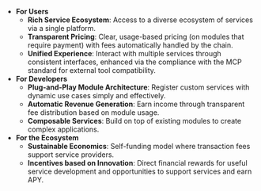 - **For Users**
	- **Rich Service Ecosystem**: Access to a diverse ecosystem of services via a single platform.
	- **Transparent Pricing**: Clear, usage-based pricing (on modules that require payment) with fees automatically handled by the chain.
	- **Unified Experience**: Interact with multiple services through consistent interfaces, enhanced via the compliance with the MCP standard for external tool compatibility.
- **For Developers**
	- **Plug-and-Play Module Architecture**: Register custom services with dynamic use cases simply and effectively.
	- **Automatic Revenue Generation**: Earn income through transparent fee distribution based on module usage.
	- **Composable Services**: Build on top of existing modules to create complex applications.
- **For the Ecosystem**
	- **Sustainable Economics**: Self-funding model where transaction fees support service providers.
	- **Incentives based on Innovation**: Direct financial rewards for useful service development and opportunities to support services and earn APY.
